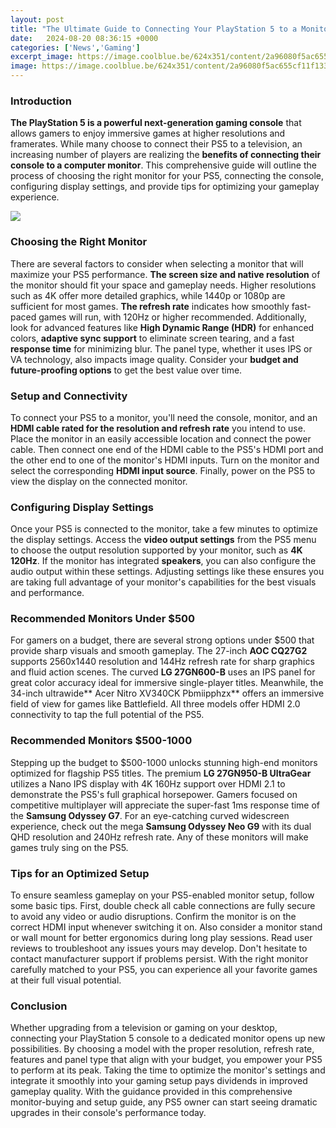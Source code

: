 ```yaml
---
layout: post
title: "The Ultimate Guide to Connecting Your PlayStation 5 to a Monitor"
date:   2024-08-20 08:36:15 +0000
categories: ['News','Gaming']
excerpt_image: https://image.coolblue.be/624x351/content/2a96080f5ac655cf11f13311e7049052
image: https://image.coolblue.be/624x351/content/2a96080f5ac655cf11f13311e7049052
---
```


### Introduction
**The PlayStation 5 is a powerful next-generation gaming console** that allows gamers to enjoy immersive games at higher resolutions and framerates. While many choose to connect their PS5 to a television, an increasing number of players are realizing the **benefits of connecting their console to a computer monitor**. This comprehensive guide will outline the process of choosing the right monitor for your PS5, connecting the console, configuring display settings, and provide tips for optimizing your gameplay experience.  

![](https://i.ytimg.com/vi/Xh4ZuQMYL1E/maxresdefault.jpg)
### Choosing the Right Monitor
There are several factors to consider when selecting a monitor that will maximize your PS5 performance. **The screen size and native resolution** of the monitor should fit your space and gameplay needs. Higher resolutions such as 4K offer more detailed graphics, while 1440p or 1080p are sufficient for most games. **The refresh rate** indicates how smoothly fast-paced games will run, with 120Hz or higher recommended. Additionally, look for advanced features like **High Dynamic Range (HDR)** for enhanced colors, **adaptive sync support** to eliminate screen tearing, and a fast **response time** for minimizing blur. The panel type, whether it uses IPS or VA technology, also impacts image quality. Consider your **budget and future-proofing options** to get the best value over time.
### Setup and Connectivity
To connect your PS5 to a monitor, you'll need the console, monitor, and an **HDMI cable rated for the resolution and refresh rate** you intend to use. Place the monitor in an easily accessible location and connect the power cable. Then connect one end of the HDMI cable to the PS5's HDMI port and the other end to one of the monitor's HDMI inputs. Turn on the monitor and select the corresponding **HDMI input source**. Finally, power on the PS5 to view the display on the connected monitor. 
### Configuring Display Settings
Once your PS5 is connected to the monitor, take a few minutes to optimize the display settings. Access the **video output settings** from the PS5 menu to choose the output resolution supported by your monitor, such as **4K 120Hz**. If the monitor has integrated **speakers**, you can also configure the audio output within these settings. Adjusting settings like these ensures you are taking full advantage of your monitor's capabilities for the best visuals and performance.
### Recommended Monitors Under $500
For gamers on a budget, there are several strong options under $500 that provide sharp visuals and smooth gameplay. The 27-inch **AOC CQ27G2** supports 2560x1440 resolution and 144Hz refresh rate for sharp graphics and fluid action scenes. The curved **LG 27GN600-B** uses an IPS panel for great color accuracy ideal for immersive single-player titles. Meanwhile, the 34-inch ultrawide** Acer Nitro XV340CK Pbmiipphzx** offers an immersive field of view for games like Battlefield. All three models offer HDMI 2.0 connectivity to tap the full potential of the PS5.
### Recommended Monitors $500-1000
Stepping up the budget to $500-1000 unlocks stunning high-end monitors optimized for flagship PS5 titles. The premium **LG 27GN950-B UltraGear** utilizes a Nano IPS display with 4K 160Hz support over HDMI 2.1 to demonstrate the PS5's full graphical horsepower. Gamers focused on competitive multiplayer will appreciate the super-fast 1ms response time of the **Samsung Odyssey G7**. For an eye-catching curved widescreen experience, check out the mega **Samsung Odyssey Neo G9** with its dual QHD resolution and 240Hz refresh rate. Any of these monitors will make games truly sing on the PS5.   
### Tips for an Optimized Setup
To ensure seamless gameplay on your PS5-enabled monitor setup, follow some basic tips. First, double check all cable connections are fully secure to avoid any video or audio disruptions. Confirm the monitor is on the correct HDMI input whenever switching it on. Also consider a monitor stand or wall mount for better ergonomics during long play sessions. Read user reviews to troubleshoot any issues yours may develop. Don't hesitate to contact manufacturer support if problems persist. With the right monitor carefully matched to your PS5, you can experience all your favorite games at their full visual potential.
### Conclusion
Whether upgrading from a television or gaming on your desktop, connecting your PlayStation 5 console to a dedicated monitor opens up new possibilities. By choosing a model with the proper resolution, refresh rate, features and panel type that align with your budget, you empower your PS5 to perform at its peak. Taking the time to optimize the monitor's settings and integrate it smoothly into your gaming setup pays dividends in improved gameplay quality. With the guidance provided in this comprehensive monitor-buying and setup guide, any PS5 owner can start seeing dramatic upgrades in their console's performance today.